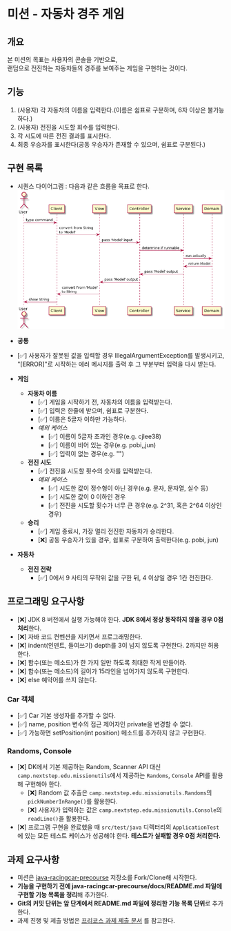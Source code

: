 # 미션 - 자동차 경주 게임

## 개요

본 미션의 목표는 사용자의 콘솔을 기반으로,  
랜덤으로 전진하는 자동차들의 경주를 보여주는 게임을 구현하는 것이다.

## 기능

1. (사용자) 각 자동차의 이름을 입력한다.(이름은 쉼표로 구분하며, 6자 이상은 불가능하다.)
2. (사용자) 전진을 시도할 회수를 입력한다.
3. 각 시도에 따른 전진 결과를 표시한다.
4. 최종 우승자를 표시한다(공동 우승자가 존재할 수 있으며, 쉼표로 구분된다.)

## 구현 목록

- 시퀀스 다이어그램 : 다음과 같은 흐름을 목표로 한다.
  ![sequence](./sequence.png)

- **공통**
- [✅] 사용자가 잘못된 값을 입력할 경우 IllegalArgumentException를 발생시키고,  
  "[ERROR]"로 시작하는 에러 메시지를 출력 후 그 부분부터 입력을 다시 받는다.
- **게임**
    - **자동차 이름**
        - [✅] 게임을 시작하기 전, 자동차의 이름을 입력받는다.
        - [✅] 입력은 한줄에 받으며, 쉼표로 구분한다.
        - [✅] 이름은 5글자 이하만 가능하다.
        - *예외 케이스*
            - [✅] 이름이 5글자 초과인 경우(e.g. cjlee38)
            - [✅] 이름이 비어 있는 경우(e.g. pobi,,jun)
            - [✅] 입력이 없는 경우(e.g. "")
    - **전진 시도**
        - [✅] 전진을 시도할 횟수의 숫자를 입력받는다.
        - *예외 케이스*
            - [✅] 시도한 값이 정수형이 아닌 경우(e.g. 문자, 문자열, 실수 등)
            - [✅] 시도한 값이 0 이하인 경우
            - [✅] 전진을 시도할 횟수가 너무 큰 경우(e.g. 2^31, 혹은 2^64 이상인경우)
    - **승리**
        - [✅] 게임 종료시, 가장 멀리 전진한 자동차가 승리한다.
        - [❌] 공동 우승자가 있을 경우, 쉼표로 구분하여 출력한다(e.g. pobi, jun)
- **자동차**
    - **전진 전략**
        - [✅] 0에서 9 사티의 무작위 값을 구한 뒤, 4 이상일 경우 1칸 전진한다.

## 프로그래밍 요구사항

- [❌] JDK 8 버전에서 실행 가능해야 한다. **JDK 8에서 정상 동작하지 않을 경우 0점 처리**한다.
- [❌] 자바 코드 컨벤션을 지키면서 프로그래밍한다.
- [❌] indent(인덴트, 들여쓰기) depth를 3이 넘지 않도록 구현한다. 2까지만 허용한다.
- [❌] 함수(또는 메소드)가 한 가지 일만 하도록 최대한 작게 만들어라.
- [❌] 함수(또는 메소드)의 길이가 15라인을 넘어가지 않도록 구현한다.
- [❌] else 예약어를 쓰지 않는다.

### Car 객체

- [✅] Car 기본 생성자를 추가할 수 없다.
- [✅] name, position 변수의 접근 제어자인 private을 변경할 수 없다.
- [✅] 가능하면 setPosition(int position) 메소드를 추가하지 않고 구현한다.

### Randoms, Console

- [❌] DK에서 기본 제공하는 Random, Scanner API 대신 `camp.nextstep.edu.missionutils`에서 제공하는 `Randoms`, `Console` API를 활용해 구현해야 한다.
    - [❌] Random 값 추출은 `camp.nextstep.edu.missionutils.Randoms`의 `pickNumberInRange()`를 활용한다.
    - [❌] 사용자가 입력하는 값은 `camp.nextstep.edu.missionutils.Console`의 `readLine()`을 활용한다.
- [❌] 프로그램 구현을 완료했을 때 `src/test/java` 디렉터리의 `ApplicationTest`에 있는 모든 테스트 케이스가 성공해야 한다. **테스트가 실패할 경우 0점 처리한다.**

## 과제 요구사항

- 미션은 [java-racingcar-precourse](https://github.com/woowacourse/java-racingcar-precourse) 저장소를 Fork/Clone해 시작한다.
- **기능을 구현하기 전에 java-racingcar-precourse/docs/README.md 파일에 구현할 기능 목록을 정리**해 추가한다.
- **Git의 커밋 단위는 앞 단계에서 README.md 파일에 정리한 기능 목록 단위**로 추가한다.
- 과제 진행 및 제출 방법은 [프리코스 과제 제출 문서](https://github.com/woowacourse/woowacourse-docs/tree/master/precourse) 를 참고한다.

